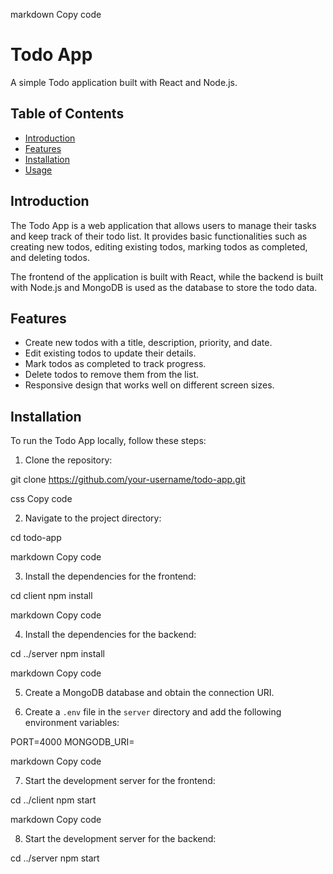 markdown
Copy code
# Todo App

A simple Todo application built with React and Node.js.

## Table of Contents

- [Introduction](#introduction)
- [Features](#features)
- [Installation](#installation)
- [Usage](#usage)

## Introduction

The Todo App is a web application that allows users to manage their tasks and keep track of their todo list. It provides basic functionalities such as creating new todos, editing existing todos, marking todos as completed, and deleting todos.

The frontend of the application is built with React, while the backend is built with Node.js and MongoDB is used as the database to store the todo data.

## Features

- Create new todos with a title, description, priority, and date.
- Edit existing todos to update their details.
- Mark todos as completed to track progress.
- Delete todos to remove them from the list.
- Responsive design that works well on different screen sizes.

## Installation

To run the Todo App locally, follow these steps:

1. Clone the repository:

git clone https://github.com/your-username/todo-app.git

css
Copy code

2. Navigate to the project directory:

cd todo-app

markdown
Copy code

3. Install the dependencies for the frontend:

cd client
npm install

markdown
Copy code

4. Install the dependencies for the backend:

cd ../server
npm install

markdown
Copy code

5. Create a MongoDB database and obtain the connection URI.

6. Create a `.env` file in the `server` directory and add the following environment variables:

PORT=4000
MONGODB_URI=<your-mongodb-uri>

markdown
Copy code

7. Start the development server for the frontend:

cd ../client
npm start

markdown
Copy code

8. Start the development server for the backend:

cd ../server
npm start
